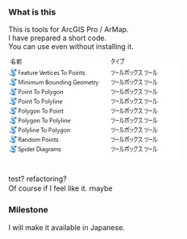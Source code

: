 ﻿
### What is this
This is tools for ArcGIS Pro / ArMap.  
I have prepared a short code.  
You can use even without installing it.  

![tool image](https://github.com/MALORGIS/l100toolsForArcGIS/blob/images/images/tools.jpg?raw=true "tool image")
  
  
test? refactoring?  
Of course if I feel like it.  ｍaybe  
  
  
### Milestone
I will make it available in Japanese.
